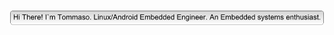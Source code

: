 ![Hey there, I'm Tommaso. I'm a Linux/Android (AOSP) Embedded Engineer, an embedded system enthusiast.](https://github.com/Scott31393/Scott31393/blob/master/tom-button.png)

<!-- [🇱​🇮​🇳​🇰​🇪​🇩​🇮​🇳​](https://https://www.linkedin.com/in/tommaso-merciai-60b892139/) ● [G​M​A​I​L​](merciaitommaso@gmail.com) -->

<!--

<!--
**CyrisXD/CyrisXD** is a ✨ _special_ ✨ repository because its `README.md` (this file) appears on your GitHub profile.

Here are some ideas to get you started:

- 🔭 I’m currently working on ...
- 🌱 I’m currently learning ...
- 👯 I’m looking to collaborate on ...
- 🤔 I’m looking for help with ...
- 💬 Ask me about ...
- 📫 How to reach me: ...
- 😄 Pronouns: ...
- ⚡ Fun fact: ...
-->
